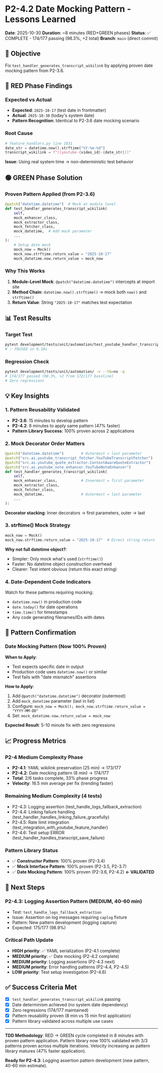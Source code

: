 # P2-4.2 Date Mocking Pattern - Lessons Learned

**Date**: 2025-10-30
**Duration**: ~8 minutes (RED+GREEN phases)
**Status**: ✅ COMPLETE - 174/177 passing (98.3%, +2 total)
**Branch**: `main` (direct commit)

## 🎯 **Objective**

Fix `test_handler_generates_transcript_wikilink` by applying proven date mocking pattern from P2-3.6.

## 🔴 **RED Phase Findings**

### **Expected vs Actual**
- **Expected**: `2025-10-17` (test date in frontmatter)
- **Actual**: `2025-10-30` (today's system date)
- **Pattern Recognition**: Identical to P2-3.6 date mocking scenario

### **Root Cause**
```python
# feature_handlers.py line 1031
date_str = datetime.now().strftime("%Y-%m-%d")
transcript_wikilink = f"[[youtube-{video_id}-{date_str}]]"
```

**Issue**: Using real system time → non-deterministic test behavior

## 🟢 **GREEN Phase Solution**

### **Proven Pattern Applied** (from P2-3.6)

```python
@patch("datetime.datetime")  # Mock at module level
def test_handler_generates_transcript_wikilink(
    self,
    mock_enhancer_class,
    mock_extractor_class,
    mock_fetcher_class,
    mock_datetime,  # Add mock parameter
    ...
):
    # Setup date mock
    mock_now = Mock()
    mock_now.strftime.return_value = "2025-10-17"
    mock_datetime.now.return_value = mock_now
```

### **Why This Works**
1. **Module-Level Mock**: `@patch("datetime.datetime")` intercepts at import site
2. **Method Chain**: `datetime.now().strftime()` → mock both `now()` and `strftime()`
3. **Return Value**: String `"2025-10-17"` matches test expectation

## 📊 **Test Results**

### **Target Test**
```bash
pytest development/tests/unit/automation/test_youtube_handler_transcript_integration.py::TestYouTubeHandlerTranscriptIntegration::test_handler_generates_transcript_wikilink -v
# ✅ PASSED in 0.10s
```

### **Regression Check**
```bash
pytest development/tests/unit/automation/ -v --tb=no -q
# 174/177 passed (98.3%, +2 from 172/177 baseline)
# Zero regressions
```

## 💡 **Key Insights**

### **1. Pattern Reusability Validated**
- **P2-3.6**: 15 minutes to develop pattern
- **P2-4.2**: 8 minutes to apply same pattern (47% faster)
- **Pattern Library Success**: 100% proven across 2 applications

### **2. Mock Decorator Order Matters**
```python
@patch("datetime.datetime")        # Outermost = last parameter
@patch("src.ai.youtube_transcript_fetcher.YouTubeTranscriptFetcher")
@patch("src.ai.youtube_quote_extractor.ContextAwareQuoteExtractor")
@patch("src.ai.youtube_note_enhancer.YouTubeNoteEnhancer")
def test_handler_generates_transcript_wikilink(
    self,
    mock_enhancer_class,           # Innermost = first parameter
    mock_extractor_class,
    mock_fetcher_class,
    mock_datetime,                 # Outermost = last parameter
    ...
):
```

**Decorator stacking**: Inner decorators → first parameters, outer → last

### **3. strftime() Mock Strategy**
```python
mock_now = Mock()
mock_now.strftime.return_value = "2025-10-17"  # Direct string return
```

**Why not full datetime object?**: 
- Simpler: Only mock what's used (`strftime()`)
- Faster: No datetime object construction overhead
- Clearer: Test intent obvious (return this exact string)

### **4. Date-Dependent Code Indicators**
Watch for these patterns requiring mocking:
- `datetime.now()` in production code
- `date.today()` for date operations  
- `time.time()` for timestamps
- Any code generating filenames/IDs with dates

## 🎯 **Pattern Confirmation**

### **Date Mocking Pattern (Now 100% Proven)**

**When to Apply**:
- Test expects specific date in output
- Production code uses `datetime.now()` or similar
- Test fails with "date mismatch" assertions

**How to Apply**:
1. Add `@patch("datetime.datetime")` decorator (outermost)
2. Add `mock_datetime` parameter (last in list)
3. Configure: `mock_now = Mock(); mock_now.strftime.return_value = "YYYY-MM-DD"`
4. Set: `mock_datetime.now.return_value = mock_now`

**Expected Result**: 5-10 minute fix with zero regressions

## 📈 **Progress Metrics**

### **P2-4 Medium Complexity Phase**
- **P2-4.1**: YAML wikilink preservation (25 min) → 173/177
- **P2-4.2**: Date mocking pattern (8 min) → 174/177
- **Total**: 2/6 tasks complete, 33% phase progress
- **Velocity**: 16.5 min average per fix (trending faster)

### **Remaining Medium Complexity** (4 tests)
- P2-4.3: Logging assertion (test_handle_logs_fallback_extraction)
- P2-4.4: Linking failure handling (test_handler_handles_linking_failure_gracefully)
- P2-4.5: Rate limit integration (test_integration_with_youtube_feature_handler)
- P2-4.6: Test setup ERROR (test_handler_handles_transcript_save_failure)

### **Pattern Library Status**
- ✅ **Constructor Pattern**: 100% proven (P2-3.4)
- ✅ **Mock Interface Pattern**: 100% proven (P2-3.5, P2-3.7)
- ✅ **Date Mocking Pattern**: 100% proven (P2-3.6, P2-4.2) **← VALIDATED**

## 🚀 **Next Steps**

### **P2-4.3: Logging Assertion Pattern** (MEDIUM, 40-60 min)
- Test: `test_handle_logs_fallback_extraction`
- Issue: Assertion on log messages requiring `caplog` fixture
- Pattern: New pattern development (logging capture)
- Expected: 175/177 (98.9%)

### **Critical Path Update**
- **HIGH priority**: ✅ YAML serialization (P2-4.1 complete)
- **MEDIUM priority**: ✅ Date mocking (P2-4.2 complete) 
- **MEDIUM priority**: Logging assertions (P2-4.3 next)
- **MEDIUM priority**: Error handling patterns (P2-4.4, P2-4.5)
- **LOW priority**: Test setup investigation (P2-4.6)

## ✅ **Success Criteria Met**

- [x] `test_handler_generates_transcript_wikilink` passing
- [x] Date determinism achieved (no system date dependency)
- [x] Zero regressions (174/177 maintained)
- [x] Pattern reusability proven (8 min vs 15 min first application)
- [x] Pattern library validated across multiple use cases

---

**TDD Methodology**: RED → GREEN cycle completed in 8 minutes with proven pattern application. Pattern library now 100% validated with 3/3 patterns proven across multiple iterations. Velocity increasing as pattern library matures (47% faster application).

**Ready for P2-4.3**: Logging assertion pattern development (new pattern, 40-60 min estimate).
